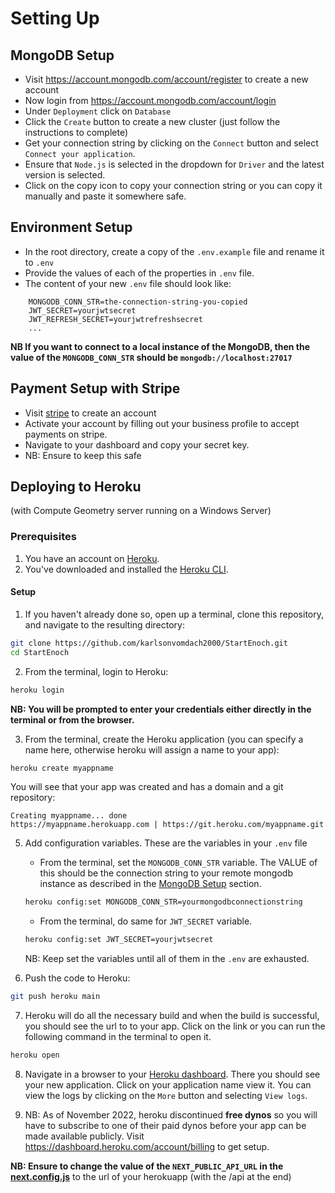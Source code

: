 # Setting Up

## MongoDB Setup

- Visit <https://account.mongodb.com/account/register> to create a new account
- Now login from <https://account.mongodb.com/account/login>
- Under `Deployment` click on `Database`
- Click the `Create` button to create a new cluster (just follow the instructions to complete)
- Get your connection string by clicking on the `Connect` button and select `Connect your application`.
- Ensure that `Node.js` is selected in the dropdown for `Driver` and the latest version is selected.
- Click on the copy icon to copy your connection string or you can copy it manually and paste it somewhere safe.

## Environment Setup

- In the root directory, create a copy of the `.env.example` file and rename it to `.env`
- Provide the values of each of the properties in `.env` file.
- The content of your new `.env` file should look like:

``` dotenv
    MONGODB_CONN_STR=the-connection-string-you-copied
    JWT_SECRET=yourjwtsecret
    JWT_REFRESH_SECRET=yourjwtrefreshsecret
    ...
```

**NB If you want to connect to a local instance of the MongoDB, then the value of the `MONGODB_CONN_STR` should be `mongodb://localhost:27017`**

## Payment Setup with Stripe

- Visit [stripe](https://stripe.com) to create an account
- Activate your account by filling out your business profile to accept payments on stripe.
- Navigate to your dashboard and copy your secret key.
- NB: Ensure to keep this safe

## Deploying to Heroku

(with Compute Geometry server running on a Windows Server)

### Prerequisites

1. You have an account on [Heroku](https://heroku.com).
2. You've downloaded and installed the [Heroku CLI](https://devcenter.heroku.com/articles/heroku-cli#download-and-install).

#### Setup

1. If you haven't already done so, open up a terminal, clone this repository, and navigate to the resulting directory:

``` bash
git clone https://github.com/karlsonvomdach2000/StartEnoch.git
cd StartEnoch
```

2. From the terminal, login to Heroku:

``` bash
heroku login
```
**NB: You will be prompted to enter your credentials either directly in the terminal or from the browser.**

3. From the terminal, create the Heroku application (you can specify a name here, otherwise heroku will assign a name to your app):

``` bash
heroku create myappname
```

You will see that your app was created and has a domain and a git repository:

```
Creating myappname... done
https://myappname.herokuapp.com | https://git.heroku.com/myappname.git
```

5. Add configuration variables. These are the variables in your `.env` file
   - From the terminal, set the `MONGODB_CONN_STR` variable. The VALUE of this should be the connection string to your remote mongodb instance as described in the [MongoDB Setup](#mongodb-setup) section.

   ```bash
   heroku config:set MONGODB_CONN_STR=yourmongodbconnectionstring
   ```

   - From the terminal, do same for `JWT_SECRET` variable.

   ```bash
   heroku config:set JWT_SECRET=yourjwtsecret
   ```

   NB: Keep set the variables until all of them in the `.env` are exhausted.

6. Push the code to Heroku:

```bash
git push heroku main
```

7. Heroku will do all the necessary build and when the build is successful, you should see the url to to your app. Click on the link or you can run the following command in the terminal to open it.

```bash
heroku open
```

8. Navigate in a browser to your [Heroku dashboard](https://dashboard.heroku.com/). There you should see your new application. Click on your application name view it. You can view the logs by clicking on the `More` button and selecting `View logs`.

9. NB: As of November 2022, heroku discontinued **free dynos** so you will have to subscribe to one of their paid dynos before your app can be made available publicly.
Visit <https://dashboard.heroku.com/account/billing> to get setup.


**NB: Ensure to change the value of the `NEXT_PUBLIC_API_URL` in the [next.config.js](../frontend/next.config.js)** to the url of your herokuapp (with the /api at the end)
